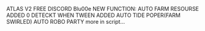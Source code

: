 ATLAS V2 FREE DISCORD Blu00e NEW FUNCTION: AUTO FARM RESOURSE ADDED 0 DETECKT WHEN TWEEN ADDED AUTO TIDE POPER(FARM SWIRLED) AUTO ROBO PARTY more in script...
